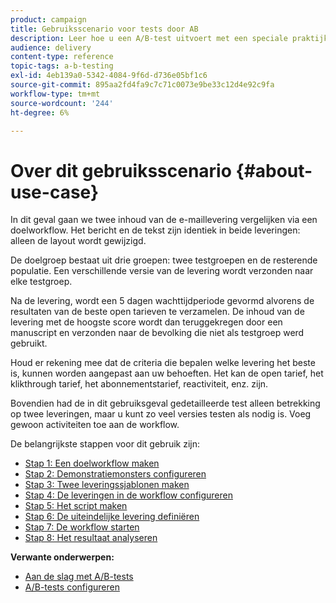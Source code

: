 ```yaml
---
product: campaign
title: Gebruiksscenario voor tests door AB
description: Leer hoe u een A/B-test uitvoert met een speciale praktijkcase.
audience: delivery
content-type: reference
topic-tags: a-b-testing
exl-id: 4eb139a0-5342-4084-9f6d-d736e05bf1c6
source-git-commit: 895aa2fd4fa9c7c71c0073e9be33c12d4e92c9fa
workflow-type: tm+mt
source-wordcount: '244'
ht-degree: 6%

---
```


# Over dit gebruiksscenario {#about-use-case}

In dit geval gaan we twee inhoud van de e-maillevering vergelijken via een doelworkflow. Het bericht en de tekst zijn identiek in beide leveringen: alleen de layout wordt gewijzigd.

De doelgroep bestaat uit drie groepen: twee testgroepen en de resterende populatie. Een verschillende versie van de levering wordt verzonden naar elke testgroep.

Na de levering, wordt een 5 dagen wachttijdperiode gevormd alvorens de resultaten van de beste open tarieven te verzamelen. De inhoud van de levering met de hoogste score wordt dan teruggekregen door een manuscript en verzonden naar de bevolking die niet als testgroep werd gebruikt.

Houd er rekening mee dat de criteria die bepalen welke levering het beste is, kunnen worden aangepast aan uw behoeften. Het kan de open tarief, het klikthrough tarief, het abonnementstarief, reactiviteit, enz. zijn.

Bovendien had de in dit gebruiksgeval gedetailleerde test alleen betrekking op twee leveringen, maar u kunt zo veel versies testen als nodig is. Voeg gewoon activiteiten toe aan de workflow.

De belangrijkste stappen voor dit gebruik zijn:

* [Stap 1: Een doelworkflow maken](../../delivery/using/a-b-testing-uc-targeting-workflow.md)
* [Stap 2: Demonstratiemonsters configureren](../../delivery/using/a-b-testing-uc-population-samples.md)
* [Stap 3: Twee leveringssjablonen maken](../../delivery/using/a-b-testing-uc-delivery-templates.md)
* [Stap 4: De leveringen in de workflow configureren](../../delivery/using/a-b-testing-uc-configuring-deliveries.md)
* [Stap 5: Het script maken](../../delivery/using/a-b-testing-uc-script.md)
* [Stap 6: De uiteindelijke levering definiëren](../../delivery/using/a-b-testing-uc-final-delivery.md)
* [Stap 7: De workflow starten](../../delivery/using/a-b-testing-uc-start-workflow.md)
* [Stap 8: Het resultaat analyseren](../../delivery/using/a-b-testing-uc-analyzing.md)

**Verwante onderwerpen:**

* [Aan de slag met A/B-tests](../../delivery/using/get-started-a-b-testing.md)
* [A/B-tests configureren](../../delivery/using/configuring-a-b-testing.md)
